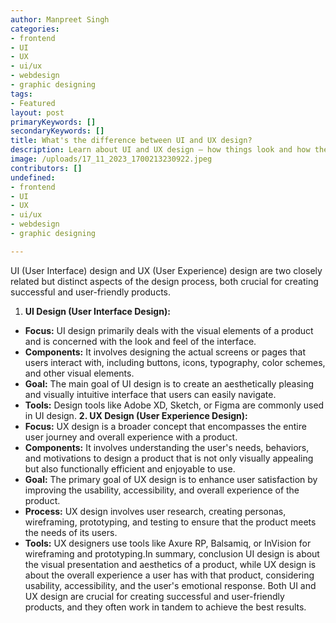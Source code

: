 ```yaml
---
author: Manpreet Singh
categories: 
- frontend
- UI
- UX
- ui/ux
- webdesign
- graphic designing
tags: 
- Featured
layout: post
primaryKeywords: []
secondaryKeywords: []
title: What's the difference between UI and UX design?
description: Learn about UI and UX design – how things look and how they work together to make digital stuff easy and cool for everyone
image: /uploads/17_11_2023_1700213230922.jpeg
contributors: []
undefined: 
- frontend
- UI
- UX
- ui/ux
- webdesign
- graphic designing

---
```

  UI (User Interface) design and UX (User Experience) design are two closely related but distinct aspects of the design process, both crucial for creating successful and user-friendly products.
1. **UI Design (User Interface Design):**
- **Focus:** UI design primarily deals with the visual elements of a product and is concerned with the look and feel of the interface.
- **Components:** It involves designing the actual screens or pages that users interact with, including buttons, icons, typography, color schemes, and other visual elements.
- **Goal:** The main goal of UI design is to create an aesthetically pleasing and visually intuitive interface that users can easily navigate.
- **Tools:** Design tools like Adobe XD, Sketch, or Figma are commonly used in UI design.
**2. UX Design (User Experience Design):**
- **Focus:** UX design is a broader concept that encompasses the entire user journey and overall experience with a product.
- **Components:** It involves understanding the user's needs, behaviors, and motivations to design a product that is not only visually appealing but also functionally efficient and enjoyable to use.
- **Goal:** The primary goal of UX design is to enhance user satisfaction by improving the usability, accessibility, and overall experience of the product.
- **Process:** UX design involves user research, creating personas, wireframing, prototyping, and testing to ensure that the product meets the needs of its users.
- **Tools:** UX designers use tools like Axure RP, Balsamiq, or InVision for wireframing and prototyping.In summary,
conclusion
UI design is about the visual presentation and aesthetics of a product, while UX design is about the overall experience a user has with that product, considering usability, accessibility, and the user's emotional response. Both UI and UX design are crucial for creating successful and user-friendly products, and they often work in tandem to achieve the best results.









